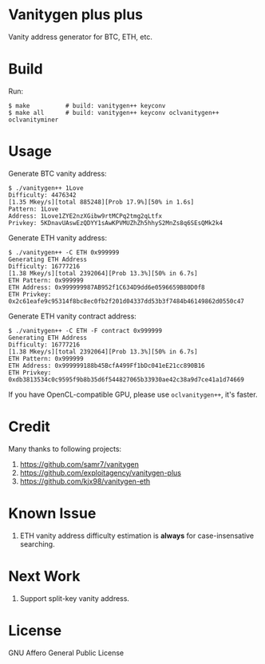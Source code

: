 # Vanitygen plus plus
Vanity address generator for BTC, ETH, etc.

# Build
Run:
```
$ make          # build: vanitygen++ keyconv
$ make all      # build: vanitygen++ keyconv oclvanitygen++ oclvanityminer
```

# Usage
Generate BTC vanity address:
```
$ ./vanitygen++ 1Love
Difficulty: 4476342
[1.35 Mkey/s][total 885248][Prob 17.9%][50% in 1.6s]
Pattern: 1Love
Address: 1Love1ZYE2nzXGibw9rtMCPq2tmg2qLtfx
Privkey: 5KDnavUAswEzQDYY1sAwKPVMUZhZh5hhyS2MnZs8q6SEsQMk2k4
```

Generate ETH vanity address:
```
$ ./vanitygen++ -C ETH 0x999999
Generating ETH Address
Difficulty: 16777216
[1.38 Mkey/s][total 2392064][Prob 13.3%][50% in 6.7s]
ETH Pattern: 0x999999
ETH Address: 0x999999987AB952f1C634D9dd6e0596659B80D0f8
ETH Privkey: 0x2c61eafe9c95314f8bc8ec0fb2f201d04337dd53b3f7484b46149862d0550c47
```

Generate ETH vanity contract address:
```
$ ./vanitygen++ -C ETH -F contract 0x999999
Generating ETH Address
Difficulty: 16777216
[1.38 Mkey/s][total 2392064][Prob 13.3%][50% in 6.7s]
ETH Pattern: 0x999999
ETH Address: 0x999999188b45BcfA499Ff1bDc041eE21cc890B16
ETH Privkey: 0xdb3813534c0c9595f9b8b35d6f544827065b33930ae42c38a9d7ce41a1d74669
```

If you have OpenCL-compatible GPU, please use `oclvanitygen++`, it's faster.

# Credit
Many thanks to following projects:
1. https://github.com/samr7/vanitygen
2. https://github.com/exploitagency/vanitygen-plus
3. https://github.com/kjx98/vanitygen-eth

# Known Issue
1. ETH vanity address difficulty estimation is **always** for case-insensative searching.

# Next Work
1. Support split-key vanity address.

# License
GNU Affero General Public License
